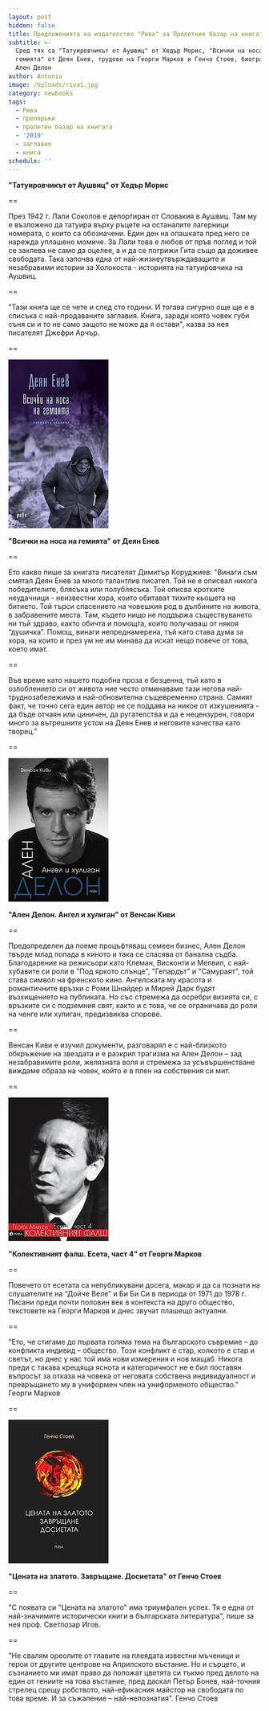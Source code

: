 ```yaml
---
layout: post
hidden: false
title: Предложенията на издателство "Рива" за Пролетния базар на книгата 2019
subtitle: >-
  Сред тях са "Татуировчикът от Аушвиц" от Хедър Морис, "Всички на носа на
  гемията" от Деян Енев, трудове на Георги Марков и Генчо Стоев, биография на
  Ален Делон
author: Antonia
image: /Uploads/riva1.jpg
category: newbooks
tags:
  - Рива
  - препоръки
  - пролетен базар на книгата
  - '2019'
  - заглавия
  - книга
schedule: ''
---
```

**"Татуировчикът от Аушвиц" от Хедър Морис**

\==

През 1942 г. Лали Соколов е депортиран от Словакия в Аушвиц. Там му е възложено да татуира върху ръцете на останалите лагерници номерата, с които са обозначени. Един ден на опашката пред него се нарежда уплашено момиче. За Лали това е любов от пръв поглед и той се заклева не само да оцелее, а и да се погрижи Гита също да доживее свободата. Така започва една от най-жизнеутвърждаващите и незабравими истории за Холокоста - историята на татуировчика на Аушвиц.

\==

"Тази книга ще се чете и след сто години. И тогава сигурно още ще е в списъка с най-продаваните заглавия. Книга, заради която човек губи съня си и то не само защото не може да я остави", казва за нея писателят Джефри Арчър.

\==

![](/Uploads/riva2.jpg)

**"Всички на носа на гемията" от Деян Енев**

\==

Ето какво пише за книгата писателят Димитър Коруджиев: "Винаги съм смятал Деян Енев за много талантлив писател. Той не е описвал никога победителите, блясъка или полублясъка. Той описва кротките неудачници - неизвестни хора, които обитават тихите кьошета на битието. Той търси спасението на човешкия род в дълбините на живота, в забравените места. Там, където нищо не поддържа съществуването ни тъй здраво, както обичта и помощта, които получаваш от някоя “душичка”. Помощ, винаги непреднамерена, тъй като става дума за хора, на които и през ум не им минава да искат нещо повече от това, което имат. 

\==

Във време като нашето подобна проза е безценна, тъй като в озлоблението си от живота ние често отминаваме тази негова най-труднозабележима и най-обновителна същевременно страна. Самият факт, че точно сега един автор не се поддава на никое от изкушенията - да бъде отчаян или циничен, да ругателства и да е нецензурен, говори много за вътрешните устои на Деян Енев и неговите качества като творец."

\==

![](/Uploads/riva5.jpg)

**"Ален Делон. Ангел и хулиган" от Венсан Киви**

\==

Предопределен да поеме процъфтяващ семеен бизнес, Ален Делон твърде млад попада в киното и така се спасява от банална съдба. Благодарение на режисьори като Клеман, Висконти и Мелвил, с най-хубавите си роли в "Под яркото слънце", "Гепардът" и "Самураят", той става символ на френското кино. Ангелската му красота и романтичните връзки с Роми Шнайдер и Мирей Дарк будят възхищението на публиката. Но със стремежа да осребри визията си, с връзките си с подземния свят, както и с това, че се ограничава до роли на ченге или хулиган, предизвиква спорове.

\==

Венсан Киви е изучил документи, разговарял е с най-близкото обкръжение на звездата и е разкрил трагизма на Ален Делон – зад незабравимите роли, желязната воля и стремежа за усъвършенстване виждаме образа на човек, който е в плен на собствения си мит.

\==

![](/Uploads/riva3.jpg)

**"Колективният фалш. Есета, част 4" от Георги Марков**

\==

Повечето от есетата са непубликувани досега, макар и да са познати на слушателите на “Дойче Веле” и Би Би Си в периода от 1971 до 1978 г. Писани преди почти половин век в контекста на друго общество, текстовете на Георги Марков и днес звучат плашещо актуални.

\==

"Ето, че стигаме до първата голяма тема на българското съвремие – до конфликта индивид – общество. Този конфликт е стар, колкото е стар и светът, но днес у нас той има нови измерения и нов мащаб. Никога преди с такава крещяща яснота и категоричност не е бил поставян въпросът за отказа на човека от неговата собствена индивидуалност и превръщането му в униформен член на униформеното общество." Георги Марков

\==

![](/Uploads/riva4.jpg)

**"Цената на златото. Завръщане. Досиетата" от Генчо Стоев**

\==

"С появата си "Цената на златото" има триумфален успех. Тя е една от най-значимите исторически книги в българската литература", пише за нея проф. Светлозар Игов.

\== 

"Не свалям ореолите от главите на плеядата известни мъченици и герои от другите центрове на Априлското въстание. Но и сърцето, и съзнанието ми имат право да положат цветята си тъкмо пред делото на един от гениите на това въстание, пред даскал Петър Бонев, най-точния стрелец срещу робството, най-ефикасния майстор на свободата по това време. И за съжаление – най-непознатия". Генчо Стоев
